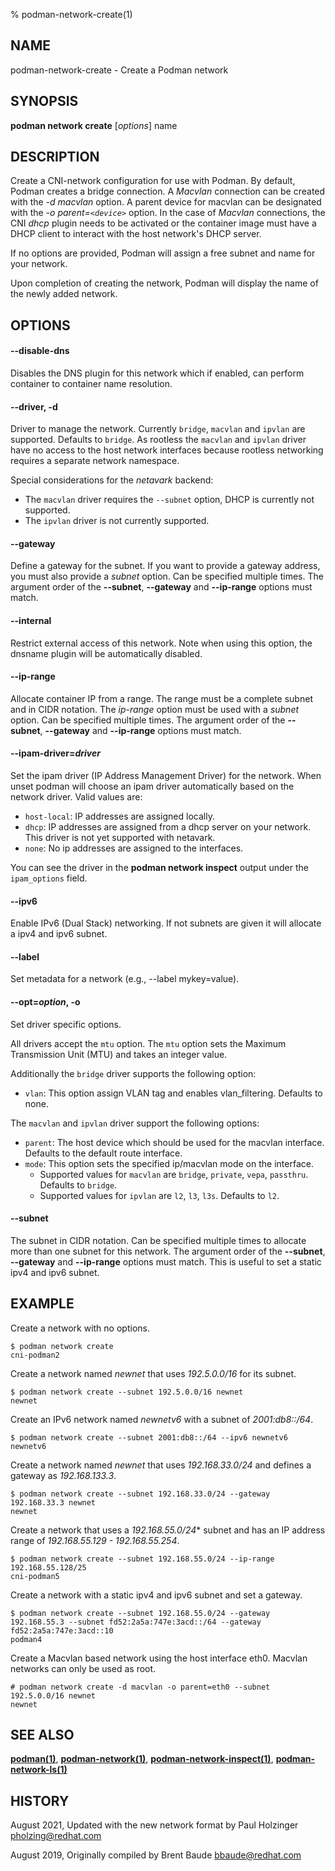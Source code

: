 % podman-network-create(1)

## NAME
podman\-network-create - Create a Podman network

## SYNOPSIS
**podman network create**  [*options*] name

## DESCRIPTION
Create a CNI-network configuration for use with Podman. By default, Podman creates a bridge connection.
A *Macvlan* connection can be created with the *-d macvlan* option. A parent device for macvlan can
be designated with the *-o parent=`<device>`* option. In the case of *Macvlan* connections, the
CNI *dhcp* plugin needs to be activated or the container image must have a DHCP client to interact
with the host network's DHCP server.

If no options are provided, Podman will assign a free subnet and name for your network.

Upon completion of creating the network, Podman will display the name of the newly added network.

## OPTIONS
#### **--disable-dns**

Disables the DNS plugin for this network which if enabled, can perform container to container name
resolution.

#### **--driver**, **-d**

Driver to manage the network. Currently `bridge`, `macvlan` and `ipvlan` are supported. Defaults to `bridge`.
As rootless the `macvlan` and `ipvlan` driver have no access to the host network interfaces because rootless networking requires a separate network namespace.

Special considerations for the *netavark* backend:
- The `macvlan` driver requires the `--subnet` option, DHCP is currently not supported.
- The `ipvlan` driver is not currently supported.

#### **--gateway**

Define a gateway for the subnet. If you want to provide a gateway address, you must also provide a
*subnet* option. Can be specified multiple times.
The argument order of the **--subnet**, **--gateway** and **--ip-range** options must match.

#### **--internal**

Restrict external access of this network. Note when using this option, the dnsname plugin will be
automatically disabled.

#### **--ip-range**

Allocate container IP from a range.  The range must be a complete subnet and in CIDR notation.  The *ip-range* option
must be used with a *subnet* option. Can be specified multiple times.
The argument order of the **--subnet**, **--gateway** and **--ip-range** options must match.

#### **--ipam-driver**=*driver*

Set the ipam driver (IP Address Management Driver) for the network. When unset podman will choose an
ipam driver automatically based on the network driver. Valid values are:
 - `host-local`: IP addresses are assigned locally.
 - `dhcp`: IP addresses are assigned from a dhcp server on your network. This driver is not yet supported with netavark.
 - `none`: No ip addresses are assigned to the interfaces.

You can see the driver in the **podman network inspect** output under the `ipam_options` field.

#### **--ipv6**

Enable IPv6 (Dual Stack) networking. If not subnets are given it will allocate a ipv4 and ipv6 subnet.

#### **--label**

Set metadata for a network (e.g., --label mykey=value).

#### **--opt**=*option*, **-o**

Set driver specific options.

All drivers accept the `mtu` option. The `mtu` option sets the Maximum Transmission Unit (MTU) and takes an integer value.

Additionally the `bridge` driver supports the following option:
- `vlan`: This option assign VLAN tag and enables vlan\_filtering. Defaults to none.

The `macvlan` and `ipvlan` driver support the following options:
- `parent`: The host device which should be used for the macvlan interface. Defaults to the default route interface.
- `mode`: This option sets the specified ip/macvlan mode on the interface.
  - Supported values for `macvlan` are `bridge`, `private`, `vepa`, `passthru`. Defaults to `bridge`.
  - Supported values for `ipvlan` are `l2`, `l3`, `l3s`. Defaults to `l2`.

#### **--subnet**

The subnet in CIDR notation. Can be specified multiple times to allocate more than one subnet for this network.
The argument order of the **--subnet**, **--gateway** and **--ip-range** options must match.
This is useful to set a static ipv4 and ipv6 subnet.

## EXAMPLE

Create a network with no options.
```
$ podman network create
cni-podman2
```

Create a network named *newnet* that uses *192.5.0.0/16* for its subnet.
```
$ podman network create --subnet 192.5.0.0/16 newnet
newnet
```

Create an IPv6 network named *newnetv6* with a subnet of *2001:db8::/64*.
```
$ podman network create --subnet 2001:db8::/64 --ipv6 newnetv6
newnetv6
```

Create a network named *newnet* that uses *192.168.33.0/24* and defines a gateway as *192.168.133.3*.
```
$ podman network create --subnet 192.168.33.0/24 --gateway 192.168.33.3 newnet
newnet
```

Create a network that uses a *192.168.55.0/24** subnet and has an IP address range of *192.168.55.129 - 192.168.55.254*.
```
$ podman network create --subnet 192.168.55.0/24 --ip-range 192.168.55.128/25
cni-podman5
```

Create a network with a static ipv4 and ipv6 subnet and set a gateway.
```
$ podman network create --subnet 192.168.55.0/24 --gateway 192.168.55.3 --subnet fd52:2a5a:747e:3acd::/64 --gateway fd52:2a5a:747e:3acd::10
podman4
```

Create a Macvlan based network using the host interface eth0. Macvlan networks can only be used as root.
```
# podman network create -d macvlan -o parent=eth0 --subnet 192.5.0.0/16 newnet
newnet
```

## SEE ALSO
**[podman(1)](podman.1.md)**, **[podman-network(1)](podman-network.1.md)**, **[podman-network-inspect(1)](podman-network-inspect.1.md)**, **[podman-network-ls(1)](podman-network-ls.1.md)**

## HISTORY
August 2021, Updated with the new network format by Paul Holzinger <pholzing@redhat.com>

August 2019, Originally compiled by Brent Baude <bbaude@redhat.com>
